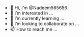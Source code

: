 - 👋 Hi, I’m @Nadeem565656
- 👀 I’m interested in ...
- 🌱 I’m currently learning ...
- 💞️ I’m looking to collaborate on ...
- 📫 How to reach me ...

<!---
Nadeem565656/Nadeem565656 is a ✨ special ✨ repository because its `README.md` (this file) appears on your GitHub profile.
You can click the Preview link to take a look at your changes.

